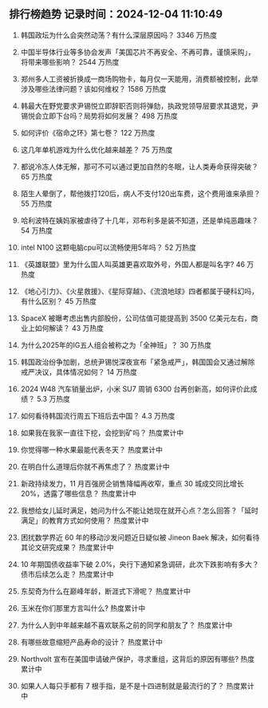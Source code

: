 
## 排行榜趋势 记录时间：2024-12-04 11:10:49
  
  1. 韩国政坛为什么会突然动荡？有什么深层原因吗？ 3346 万热度
    
  2. 中国半导体行业等多协会发声「美国芯片不再安全、不再可靠，谨慎采购」，将带来哪些影响？ 2544 万热度
    
  3. 郑州多人工资被折换成一商场购物卡，每月仅一天能用，消费额被控制，此举涉及哪些法律问题？该如何维权？ 1586 万热度
    
  4. 韩最大在野党要求尹锡悦立即辞职否则将弹劾，执政党领导层要求其退党，尹锡悦会立即下台吗？局势将如何发展？ 498 万热度
    
  5. 如何评价《宿命之环》第七卷？ 122 万热度
    
  6. 这几年单机游戏为什么优化越来越差？ 75 万热度
    
  7. 都说冷冻人体无解，那可不可以通过更加自然的冬眠，让人类寿命获得突破？ 65 万热度
    
  8. 陌生人晕倒了，帮他拨打120后，病人不支付120出车费，这个费用谁来承担？ 55 万热度
    
  9. 哈利波特在姨妈家被虐待了十几年，邓布利多是装不知道，还是单纯恶趣味？ 54 万热度
    
  10. intel N100 这颗电脑cpu可以流畅使用5年吗？ 52 万热度
    
  11. 《英雄联盟》里为什么国人叫英雄更喜欢取外号，外国人都是叫名字? 46 万热度
    
  12. 《地心引力》、《火星救援》、《星际穿越》、《流浪地球》四者都属于硬科幻吗，有什么区别？ 45 万热度
    
  13. SpaceX 被曝考虑出售内部股份，公司估值可能提高到 3500 亿美元左右，商业上如何解读？ 43 万热度
    
  14. 为什么2025年的IG五人组会被称之为「全神班」？ 30 万热度
    
  15. 韩国政治纷争加剧，总统尹锡悦深夜宣布「紧急戒严」，韩国国会又通过解除戒严决议，具体情况如何？ 14 万热度
    
  16. 2024 W48 汽车销量出炉，小米 SU7 周销 6300 台再创新高，如何评价此成绩？ 5.3 万热度
    
  17. 如何看待韩国流行周五下班后去中国？ 4.3 万热度
    
  18. 如果我在我家一直往下挖，会挖到矿吗？ 热度累计中
    
  19. 你觉得哪一种水果最能代表冬天？ 热度累计中
    
  20. 在明白什么道理后你就不再焦虑了？ 热度累计中
    
  21. 新政持续发力，11 月百强房企销售降幅再收窄，重点 30 城成交同比增长 20%，透露了哪些信息？ 热度累计中
    
  22. 我想给女儿延时满足，她问为什么不能让她现在就开心点？怎么回答？「延时满足」的教育方式如何使用？ 热度累计中
    
  23. 困扰数学界近 60 年的移动沙发问题近日疑似被 Jineon Baek 解决，如何看待其论文研究成果？ 热度累计中
    
  24. 10 年期国债收益率下破 2.0%，央行下通知紧急调研，此次下跌影响有多大？债市后续怎么走？ 热度累计中
    
  25. 东契奇为什么在巅峰年龄，断涯式下滑呢？ 热度累计中
    
  26. 玉米在你们那里方言叫什么? 热度累计中
    
  27. 为什么人到中年越来越不喜欢联系之前的同学和朋友了？ 热度累计中
    
  28. 有哪些故意缩短产品寿命的设计？ 热度累计中
    
  29. Northvolt 宣布在美国申请破产保护，寻求重组，这背后的原因有哪些? 热度累计中
    
  30. 如果人人每只手都有 7 根手指，是不是十四进制就是最流行的了？ 热度累计中
    